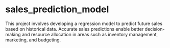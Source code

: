 # sales_prediction_model
This project involves developing a regression model to predict future sales based on historical data. Accurate sales predictions enable better decision-making and resource allocation in areas such as inventory management, marketing, and budgeting.
